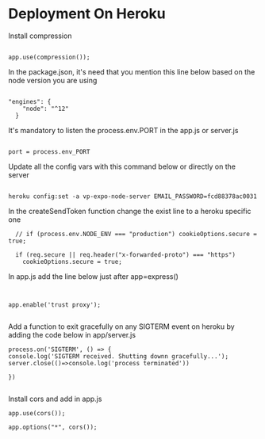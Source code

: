 # Deployment On Heroku

Install compression

```

app.use(compression());

```

In the package.json, it's need that you mention this line below based on the
node version you are using

```

"engines": {
    "node": "^12"
  }

```

It's mandatory to listen the process.env.PORT in the app.js or server.js

```

port = process.env_PORT

```

Update all the config vars with this command below or directly on the server

```

heroku config:set -a vp-expo-node-server EMAIL_PASSWORD=fcd88378ac0031

```

In the createSendToken function change the exist line to a heroku specific one

```
  // if (process.env.NODE_ENV === "production") cookieOptions.secure = true;

  if (req.secure || req.header("x-forwarded-proto") === "https")
    cookieOptions.secure = true;

```

In app.js add the line below just after app=express()

```


app.enable('trust proxy');


```

Add a function to exit gracefully on any SIGTERM event on heroku by adding the
code below in app/server.js

```
process.on('SIGTERM', () => {
console.log('SIGTERM received. Shutting downn gracefully...');
server.close(()=>console.log('process terminated'))

})


```

Install cors and add in app.js

```
app.use(cors());

app.options("*", cors());


```

